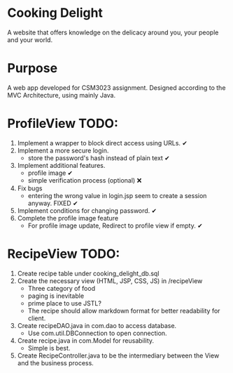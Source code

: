 # Cooking Delight  
A website that offers knowledge on the delicacy around you, your people and your world.

# Purpose
A web app developed for CSM3023 assignment. Designed according to the MVC Architecture, using mainly Java.

# ProfileView TODO:  
1. Implement a wrapper to block direct access using URLs.  ✔  
2. Implement a more secure login.  
	- store the password's hash instead of plain text ✔
3. Implement additional features.  
	- profile image ✔  
	- simple verification process (optional) ❌  
4. Fix bugs  
	- entering the wrong value in login.jsp seem to create a session anyway. FIXED ✔  
5. Implement conditions for changing password. ✔  
6. Complete the profile image feature  
	- For profile image update, Redirect to profile view if empty. ✔  

# RecipeView TODO: 
1. Create recipe table under cooking_delight_db.sql
2. Create the necessary view (HTML, JSP, CSS, JS) in /recipeView
	- Three category of food
	- paging is inevitable
	- prime place to use JSTL?
	- The recipe should allow markdown format for better readability for client.
3. Create recipeDAO.java in com.dao to access database.
	- Use com.util.DBConnection to open connection.
4. Create recipe.java in com.Model for reusability.
	- Simple is best.
5. Create RecipeController.java to be the intermediary between the View and the business process.
